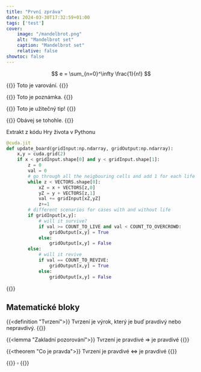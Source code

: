 ```yaml
---
title: "První zpráva"
date: 2024-03-30T17:32:59+01:00
tags: ['test']
cover:
    image: "/mandelbrot.png"
    alt: "Mandelbrot set"
    caption: "Mandelbrot set"
    relative: false
showtoc: false
---
```

$$
e = \sum_{n=0}^\infty \frac{1}{n!}
$$

{{<warning>}}
Toto je varování.
{{</warning>}}

{{<note>}}
Toto je poznámka.
{{</note>}}

{{<tip>}}
Toto je užitečný tip!
{{</tip>}}

{{<danger>}}
Obávej se tohohle.
{{</danger>}}

Extrakt z kódu Hry života v Pythonu

```python
@cuda.jit
def update_board(gridInput:np.ndarray, gridOutput:np.ndarray):
    x,y = cuda.grid(2)
    if x < gridInput.shape[0] and y < gridInput.shape[1]:
        z = 0
        val = 0
        # go through all the neigbouring cells and add 1 for each life
        while z < VECTORS.shape[0]:
            xZ = x + VECTORS[z,0]
            yZ = y + VECTORS[z,1]
            val += gridInput[xZ,yZ]
            z+=1
        # different scenarios for cases with and without life
        if gridInput[x,y]:
            # will it survive?
            if val >= COUNT_TO_LIVE and val < COUNT_TO_OVERCROWD:
                gridOutput[x,y] = True
            else:
                gridOutput[x,y] = False
        else:
            # will it revive
            if val == COUNT_TO_REVIVE:
                gridOutput[x,y] = True
            else:
                gridOutput[x,y] = False
```

{{<youtube d6iQrh2TK98>}}

## Matematické bloky

{{<definition "Tvrzení">}}
Tvrzení je výrok, který je buď pravdivý nebo nepravdivý.
{{</definition>}}

{{<lemma "Zakladní pozorování">}}
Tvrzení je pravdivé $\Rightarrow$ je pravdivé
{{</lemma>}}

{{<theorem "Co je pravda">}}
Tvrzení je pravdivé $\Leftrightarrow$ je pravdivé
{{</theorem>}}

{{<proof>}}
$\square$
{{</proof>}}
